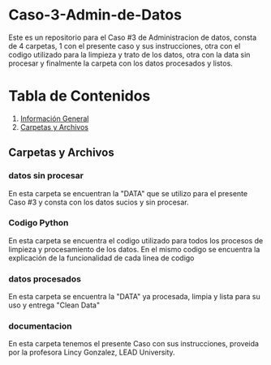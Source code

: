 # Caso-3-Admin-de-Datos
  Este es un repositorio para el Caso #3 de Administracion de datos, consta de 4 carpetas, 1 con el presente caso y sus instrucciones, otra con el codigo utilizado para la limpieza y trato de los datos, otra con la data sin     procesar y finalmente la carpeta con los datos procesados y listos.

# Tabla de Contenidos
 1. [Información General](#informacion-general)
 2. [Carpetas y Archivos](#carpetas-y-archivos)
  
## Carpetas y Archivos

### datos sin procesar
  En esta carpeta se encuentran la "DATA" que se utilizo para el presente Caso #3 y consta con los datos sucios y sin procesar.
  
### Codigo Python
  En esta carpeta se encuentra el codigo utilizado para todos los procesos de limpieza y procesamiento de los datos. En el mismo codigo se encuentra la explicación de la funcionalidad de cada linea de codigo

### datos procesados
  En esta carpeta se encuentra la "DATA" ya procesada, limpia y lista para su uso y entrega "Clean Data"

### documentacion
  En esta carpeta tenemos el presente Caso con sus instrucciones, proveida por la profesora Lincy Gonzalez, LEAD University.
